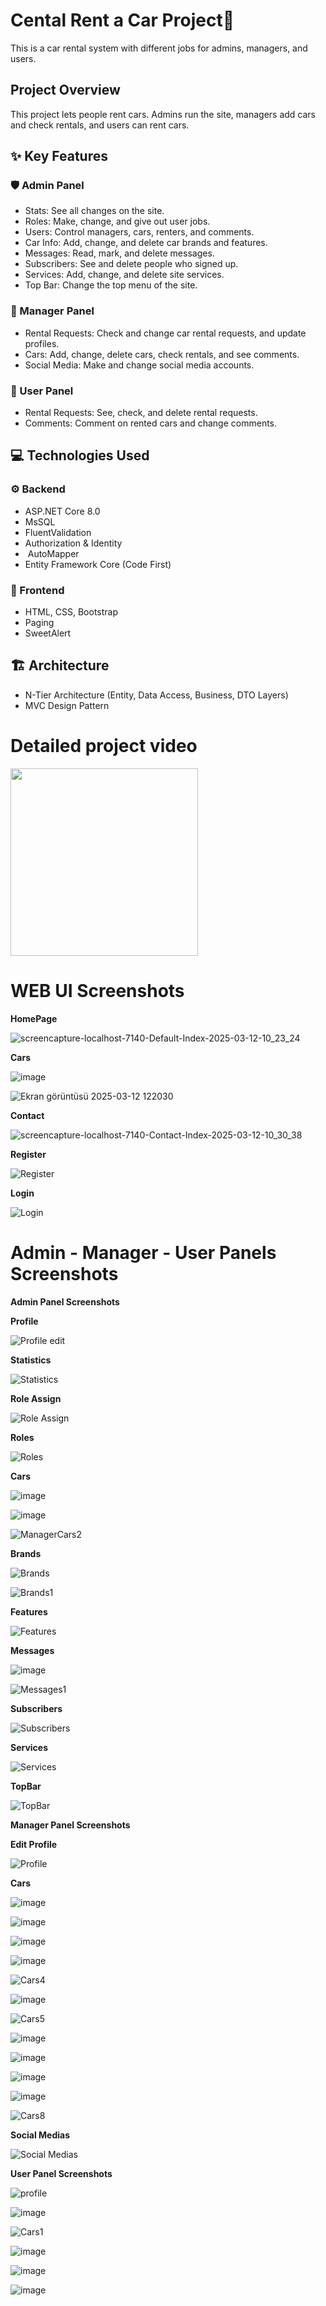 #  Cental Rent a Car Project🚗

This is a car rental system with different jobs for admins, managers, and users.

##  Project Overview

This project lets people rent cars. Admins run the site, managers add cars and check rentals, and users can rent cars.

## ✨ Key Features

### 🛡️ Admin Panel

* Stats: See all changes on the site.
* Roles: Make, change, and give out user jobs.
* Users: Control managers, cars, renters, and comments.
* Car Info: Add, change, and delete car brands and features.
* Messages: Read, mark, and delete messages.
* Subscribers: See and delete people who signed up.
* Services: Add, change, and delete site services.
* Top Bar: Change the top menu of the site.

### 💼 Manager Panel

* Rental Requests: Check and change car rental requests, and update profiles.
* Cars: Add, change, delete cars, check rentals, and see comments.
* Social Media: Make and change social media accounts.

### 👤 User Panel

* Rental Requests: See, check, and delete rental requests.
* Comments: Comment on rented cars and change comments.

## 💻 Technologies Used

### ⚙️ Backend

* ASP.NET Core 8.0
* MsSQL
* FluentValidation
* Authorization & Identity
* ️ AutoMapper
* Entity Framework Core (Code First)

### 🎨 Frontend

* HTML, CSS, Bootstrap
* Paging
* SweetAlert

## ️🏗️ Architecture

* N-Tier Architecture (Entity, Data Access, Business, DTO Layers)
* MVC Design Pattern

# Detailed project video

<a href="https://youtu.be/E7Cstci29s8?si=1K8tktb1IkbfFBWu" target="_blank">
  <img src="https://github.com/user-attachments/assets/6621b648-ca18-4ec1-8106-1d01e23ab191" width="300">
</a>

# WEB UI Screenshots

__HomePage__

![screencapture-localhost-7140-Default-Index-2025-03-12-10_23_24](https://github.com/user-attachments/assets/c922757b-9d83-4cb4-a699-6fa47a5628ce)

__Cars__

![image](https://github.com/user-attachments/assets/428083d8-a810-4dda-b546-1e5e38b55db8)

![Ekran görüntüsü 2025-03-12 122030](https://github.com/user-attachments/assets/cf6ed1ae-ef49-4af9-91ab-d415e2a10161)

__Contact__

![screencapture-localhost-7140-Contact-Index-2025-03-12-10_30_38](https://github.com/user-attachments/assets/dd482072-24e1-43d6-8015-45dc63669743)

__Register__

![Register](https://github.com/user-attachments/assets/4358d380-185f-49ec-be61-2d6ba18dc445)

__Login__

![Login](https://github.com/user-attachments/assets/c4a40253-7097-4eeb-a1ba-d77b40e1698a)

# Admin - Manager - User Panels Screenshots

__Admin Panel Screenshots__

__Profile__

![Profile edit](https://github.com/user-attachments/assets/318ee21f-6d4d-4ebe-a7f4-ebfa6d13ab6d)

__Statistics__

![Statistics](https://github.com/user-attachments/assets/24ac642c-5803-4789-b29f-cae890690c0d)

__Role Assign__

![Role Assign](https://github.com/user-attachments/assets/c255b8bf-fa94-41e7-b753-8bcc8b541999)

__Roles__

![Roles](https://github.com/user-attachments/assets/b2fa0ce5-596f-4b68-8197-e88b922db165)

__Cars__

![image](https://github.com/user-attachments/assets/0aae63af-3570-4792-87de-1ec34cc6df3e)

![image](https://github.com/user-attachments/assets/4eda00e9-9e23-4f07-a622-3e4f80dd6031)

![ManagerCars2](https://github.com/user-attachments/assets/58afaf3e-119b-43ef-91f1-6153fb41aa06)

__Brands__

![Brands](https://github.com/user-attachments/assets/209474b7-723b-4cba-874e-2bd872dae522)

![Brands1](https://github.com/user-attachments/assets/01469331-e5f6-4316-a41c-f7a007bc4582)

__Features__

![Features](https://github.com/user-attachments/assets/12246788-5f19-4092-b687-7d2790309964)

__Messages__

![image](https://github.com/user-attachments/assets/aa921b7d-84d0-4088-b8a1-4d93e30e5bf3)

![Messages1](https://github.com/user-attachments/assets/9348b0f1-5a2a-495f-ad44-fb2c696a51f3)

__Subscribers__

![Subscribers](https://github.com/user-attachments/assets/749ef01a-6929-4f8e-a6b9-76ae5d9b436d)

__Services__

![Services](https://github.com/user-attachments/assets/1d6f4812-03dc-4d78-90cf-55e802ec31b9)

__TopBar__

![TopBar](https://github.com/user-attachments/assets/8483777b-958d-4522-9fe1-6fe5ce043962)

__Manager Panel Screenshots__

__Edit Profile__

![Profile](https://github.com/user-attachments/assets/3ced4d61-0480-4625-95d6-8b855e69a22c)

__Cars__

![image](https://github.com/user-attachments/assets/6a6aa734-812d-4827-8298-44889df0e629)

![image](https://github.com/user-attachments/assets/21b6d870-581c-4a3b-9241-403762c3a751)

![image](https://github.com/user-attachments/assets/527713df-9afa-4630-a02d-fa7de9d53433)

![image](https://github.com/user-attachments/assets/ce07ea55-ebb7-440f-9ada-6cd1997145f9)

![Cars4](https://github.com/user-attachments/assets/2936b8c7-dbc8-409c-aac5-a10a755a0ac8)

![image](https://github.com/user-attachments/assets/8272d236-321e-434a-993a-ee156c077895)

![Cars5](https://github.com/user-attachments/assets/b2c3cc49-29c4-4db8-aa81-130a7b389090)

![image](https://github.com/user-attachments/assets/ad7ac333-714b-4bbe-a09a-930af59b2bd3)

![image](https://github.com/user-attachments/assets/40bff092-be23-4c4b-9651-12ecb17ed94c)

![image](https://github.com/user-attachments/assets/bf1ec57e-fc36-4ce5-b0c7-4fef2bbf5236)

![image](https://github.com/user-attachments/assets/46fb910c-cb06-4b3d-ae44-b1f77e0f70fc)

![Cars8](https://github.com/user-attachments/assets/a8859b40-b73b-41c6-a6ce-b7de3a872b19)

__Social Medias__

![Social Medias](https://github.com/user-attachments/assets/ed673a41-4895-48e0-a730-2746c62eaa84)

__User Panel Screenshots__

![profile](https://github.com/user-attachments/assets/ee664192-44b6-4302-982a-e1e9ca006a4f)

![image](https://github.com/user-attachments/assets/8c6dbf59-5986-4f97-a6ad-4283c23d3a57)

![Cars1](https://github.com/user-attachments/assets/181d644b-3a86-4acf-9202-26dcff20b696)

![image](https://github.com/user-attachments/assets/6703680f-0342-457f-b9e7-705a3cf6c6d5)

![image](https://github.com/user-attachments/assets/9c8f6991-e764-4791-86fc-4b4f64c9ec14)

![image](https://github.com/user-attachments/assets/4d083472-5652-4d54-96ce-da447c53fbf5)


































